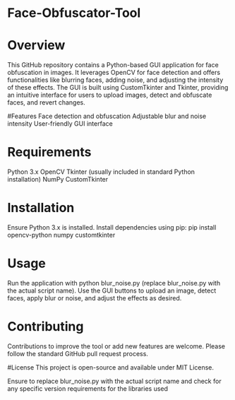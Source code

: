 # Face-Obfuscator-Tool

# Overview

This GitHub repository contains a Python-based GUI application for face obfuscation in images. It leverages OpenCV for face detection and offers functionalities like blurring faces, adding noise, and adjusting the intensity of these effects. The GUI is built using CustomTkinter and Tkinter, providing an intuitive interface for users to upload images, detect and obfuscate faces, and revert changes.

#Features
Face detection and obfuscation
Adjustable blur and noise intensity
User-friendly GUI interface

# Requirements
Python 3.x
OpenCV
Tkinter (usually included in standard Python installation)
NumPy
CustomTkinter

# Installation
Ensure Python 3.x is installed.
Install dependencies using pip: pip install opencv-python numpy customtkinter

# Usage
Run the application with python blur_noise.py (replace blur_noise.py with the actual script name).
Use the GUI buttons to upload an image, detect faces, apply blur or noise, and adjust the effects as desired.

# Contributing
Contributions to improve the tool or add new features are welcome. Please follow the standard GitHub pull request process.

#License
This project is open-source and available under MIT License.

Ensure to replace blur_noise.py with the actual script name and check for any specific version requirements for the libraries used
